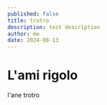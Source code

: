 ```yaml
---
published: false
title: trotro
description: test description
author: me
date: 2024-08-13
---
```

# L'ami rigolo

l'ane trotro